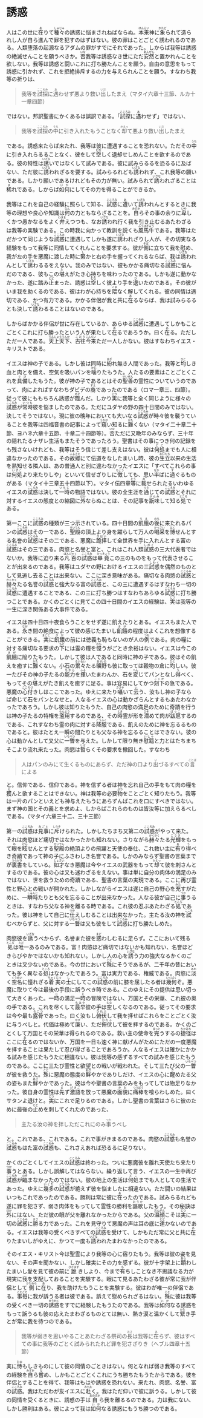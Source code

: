 # 誘惑

<article>
<section>
<p class="paragraph">人はこの世に<ruby><rb>在</rb><rp>（</rp><rt>あ</rt><rp>）</rp></ruby>りて<ruby><rb>種々</rb><rp>（</rp><rt>しゅじゅ</rt><rp>）</rp></ruby>の誘惑に悩まされねばならぬ。<ruby><rb>本来</rb><rp>（</rp><rt>ほんらい</rt><rp>）</rp></ruby>神に<ruby><rb>象</rb><rp>（</rp><rt>かたど</rt><rp>）</rp></ruby>られて造られし人が自ら進んで罪を犯すのはずはない。彼の罪はことごとく誘われるのである。人類堕落の起源なるアダムの罪がすでにそれであった。しからば我等は誘惑の絶滅せんことを願うべきか。<ruby><rb>否</rb><rp>（</rp><rt>いな</rt><rp>）</rp></ruby>我等は誘惑なき世にただ<ruby><rb>安然</rb><rp>（</rp><rt>あんぜん</rt><rp>）</rp></ruby>と置かれんことを欲しない。我等は誘惑と闘いこれに打ち勝たんことを願う。自由の意思をもって誘惑に引かれず、これを拒絶排斥するの力を与えられんことを願う。すなわち我等の祈りは、</p>

<blockquote>
我等を<ruby><rb>試探</rb><rp>（</rp><rt>こころみ</rt><rp>）</rp></ruby>に<ruby><rb>遇</rb><rp>（</rp><rt>あ</rt><rp>）</rp></ruby>わせず悪より救い<ruby><rb>出</rb><rp>（</rp><rt>いだ</rt><rp>）</rp></ruby>したまえ（マタイ六章十三節、ルカ十一章四節）
</blockquote>

<p>ではない。邦訳聖書にかくあるは誤訳である。「<ruby><rb>試探</rb><rp>（</rp><rt>こころみ</rt><rp>）</rp></ruby>に<ruby><rb>遇</rb><rp>（</rp><rt>あ</rt><rp>）</rp></ruby>わせず」ではない、</p>

<blockquote>
我等を<ruby><rb>試探</rb><rp>（</rp><rt>こころみ</rt><rp>）</rp></ruby>の<ruby><rb>中</rb><rp>（</rp><rt>うち</rt><rp>）</rp></ruby>に引き入れたもうことなく<ruby><rb>却</rb><rp>（</rp><rt>かえっ</rt><rp>）</rp></ruby>て悪より救い<ruby><rb>出</rb><rp>（</rp><rt>いだ</rt><rp>）</rp></ruby>したまえ
</blockquote>

<p>である。誘惑来たらば来たれ、我等は彼に遭遇することを恐れない。ただその<ruby><rb>中</rb><rp>（</rp><rt>うち</rt><rp>）</rp></ruby>に引き入れらるることなく、彼をして<ruby><rb>空</rb><rp>（</rp><rt>むな</rt><rp>）</rp></ruby>しく退却せしめんことを欲するのである。彼の特性は<ruby><rb>誘</rb><rp>（</rp><rt>いざな</rt><rp>）</rp></ruby>いではなくして試みである。彼に試みらるるを恐るるに及ばない、ただ彼に<ruby><rb>誘</rb><rp>（</rp><rt>いざな</rt><rp>）</rp></ruby>われざるを要する。試みらるれども<ruby><rb>誘</rb><rp>（</rp><rt>いざな</rt><rp>）</rp></ruby>われず、これ我等の願いである。しかり願いであるけれどもその力が無い。試みられて<ruby><rb>誘</rb><rp>（</rp><rt>いざな</rt><rp>）</rp></ruby>われざることは<ruby><rb>稀</rb><rp>（</rp><rt>ま</rt><rp>）</rp></ruby>れである。しからば<ruby><rb>如何</rb><rp>（</rp><rt>いか</rt><rp>）</rp></ruby>にしてその力を得ることができるか。</p>

<p class="paragraph">我等はこれを自己の経験に照らして知る、<ruby><rb>試惑</rb><rp>（</rp><rt>こころみ</rt><rp>）</rp></ruby>に<ruby><rb>遭</rb><rp>（</rp><rt>あ</rt><rp>）</rp></ruby>いて<ruby><rb>誘</rb><rp>（</rp><rt>いざな</rt><rp>）</rp></ruby>われんとするときに我等の理想や良心や知識は<ruby><rb>何</rb><rp>（</rp><rt>なん</rt><rp>）</rp></ruby>の力ともならざることを。<ruby><rb>自</rb><rp>（</rp><rt>みずか</rt><rp>）</rp></ruby>らその事の余りに<ruby><rb>卑</rb><rp>（</rp><rt>いや</rt><rp>）</rp></ruby>しくかつ愚かなるをよく<ruby><rb>弁</rb><rp>（</rp><rt>わきま</rt><rp>）</rp></ruby>えつつも、なお<ruby><rb>誘</rb><rp>（</rp><rt>いざな</rt><rp>）</rp></ruby>われ行く我を引き止むるあたわざるは我等の実験である。この時我に向かって教訓を説くも<ruby><rb>風馬牛</rb><rp>（</rp><rt>ふうばぎゅう</rt><rp>）</rp></ruby>である。我等はただかつて同じような<ruby><rb>試惑</rb><rp>（</rp><rt>こころみ</rt><rp>）</rp></ruby>に遭遇してしかも遂に<ruby><rb>誘</rb><rp>（</rp><rt>いざな</rt><rp>）</rp></ruby>われざりし人が、その切実なる経験をもって我等に同情してくれんことを要求する。彼が<ruby><rb>側</rb><rp>（</rp><rt>そば</rt><rp>）</rp></ruby>に立ちて我を慰め、我が左の手を悪魔に渡した時に<ruby><rb>緊</rb><rp>（</rp><rt>し</rt><rp>）</rp></ruby>かと右の手を握ってくれるならば、我は<ruby><rb>誘</rb><rp>（</rp><rt>いざな</rt><rp>）</rp></ruby>われんとして<ruby><rb>誘</rb><rp>（</rp><rt>いざな</rt><rp>）</rp></ruby>わるるをえない。我のみではない、彼もかかる痛切なる<ruby><rb>試惑</rb><rp>（</rp><rt>こころみ</rt><rp>）</rp></ruby>に悩んだのである、彼もこの<ruby><rb>堪</rb><rp>（</rp><rt>た</rt><rp>）</rp></ruby>えがたき心持ちを味わったのである。しかも遂に動かなかった、遂に踏み<ruby><rb>止</rb><rp>（</rp><rt>とど</rt><rp>）</rp></ruby>まった、誘惑は<ruby><rb>空</rb><rp>（</rp><rt>むな</rt><rp>）</rp></ruby>しく彼より手を<ruby><rb>退</rb><rp>（</rp><rt>ひ</rt><rp>）</rp></ruby>いたのである。その彼がいま我を助くるのである、彼はわが心持ちを<ruby><rb>隈</rb><rp>（</rp><rt>くま</rt><rp>）</rp></ruby>なく解してくれる。彼の同情は適切である、かつ有力である。かかる伴侶が我と共に<ruby><rb>在</rb><rp>（</rp><rt>あ</rt><rp>）</rp></ruby>るならば、我は試みらるるとも決して<ruby><rb>誘</rb><rp>（</rp><rt>いざな</rt><rp>）</rp></ruby>わるることはないのである。</p>

<p class="paragraph">しからばかかる伴侶が世に存在しているか、あらゆる<ruby><rb>試惑</rb><rp>（</rp><rt>こころみ</rt><rp>）</rp></ruby>に遭遇してしかもことごとくこれに打ち勝ったという人が果たして<ruby><rb>在</rb><rp>（</rp><rt>あ</rt><rp>）</rp></ruby>るであろうか。曰く<ruby><rb>在</rb><rp>（</rp><rt>あ</rt><rp>）</rp></ruby>る。ただしただ一人である。<ruby><rb>天上天下</rb><rp>（</rp><rt>てんじょうてんか</rt><rp>）</rp></ruby>、<ruby><rb>古往</rb><rp>（</rp><rt>こおう</rt><rp>）</rp></ruby><ruby><rb>今来</rb><rp>（</rp><rt>こんらい</rt><rp>）</rp></ruby>ただ一人しかない。彼はすなわちイエス・キリストである。</p>

<p class="paragraph">イエスは神の子である。しかし彼は同時に<ruby><rb>紛</rb><rp>（</rp><rt>まぎ</rt><rp>）</rp></ruby>れ無き人間であった。我等と<ruby><rb>均</rb><rp>（</rp><rt>ひと</rt><rp>）</rp></ruby>しき血と肉とを備え、空気を吸いパンを<ruby><rb>噛</rb><rp>（</rp><rt>かじ</rt><rp>）</rp></ruby>りたもうた。人たるの要素はことごとくこれを<ruby><rb>具備</rb><rp>（</rp><rt>ぐび</rt><rp>）</rp></ruby>したもうた。彼が神の子であるとはその<ruby><rb>聖善</rb><rp>（</rp><rt>せいぜん</rt><rp>）</rp></ruby>の霊性についていうのであって、肉によればすなわちダビデの<ruby><rb>裔</rb><rp>（</rp><rt>すえ</rt><rp>）</rp></ruby>であったのである（ロマ一章三、四節）。従って彼にももちろん誘惑が<ruby><rb>臨</rb><rp>（</rp><rt>のぞ</rt><rp>）</rp></ruby>んだ。しかり<ruby><rb>実</rb><rp>（</rp><rt>じつ</rt><rp>）</rp></ruby>に我等と全く同じように様々の<ruby><rb>試惑</rb><rp>（</rp><rt>こころみ</rt><rp>）</rp></ruby>が<ruby><rb>常時</rb><rp>（</rp><rt>いつも</rt><rp>）</rp></ruby>彼を悩ましたのである。ただにユダヤの野の四十日間のみではない。決してそうではない。現に彼の晩年においても大いなる<ruby><rb>試惑</rb><rp>（</rp><rt>こころみ</rt><rp>）</rp></ruby>が時々彼を襲うていることを我等は四福音書の記事によって<ruby><rb>窺</rb><rp>（</rp><rt>うかが</rt><rp>）</rp></ruby>い知るに<ruby><rb>難</rb><rp>（</rp><rt>かた</rt><rp>）</rp></ruby>くない（マタイ二十章二十節、ヨハネ六章十五節、十章二十四節等）。<ruby><rb>否</rb><rp>（</rp><rt>いな</rt><rp>）</rp></ruby>ただに又晩年のみならず、三十年の隠れたるナザレ生活もまたそうであったろう。聖書はその事につき何の記録をも残さないけれども、我等はそう信じて差し支えはない。彼は<ruby><rb>何処</rb><rp>（</rp><rt>どこ</rt><rp>）</rp></ruby>までも人に相違なかったのである。その<ruby><rb>故郷</rb><rp>（</rp><rt>ふるさと</rt><rp>）</rp></ruby>にて伝道をなしたまいし時、彼の<ruby><rb>生立</rb><rp>（</rp><rt>おいたち</rt><rp>）</rp></ruby>以来の生活を熟知せる隣人は、あの普通人と別に違わなかったイエスに「すべてこれらの事は<ruby><rb>何処</rb><rp>（</rp><rt>いずこ</rt><rp>）</rp></ruby>より来たりしや」といいて信ぜざりしに<ruby><rb>徴</rb><rp>（</rp><rt>ちょう</rt><rp>）</rp></ruby>しても、思い<ruby><rb>半</rb><rp>（</rp><rt>なか</rt><rp>）</rp></ruby>ばに<ruby><rb>過</rb><rp>（</rp><rt>す</rt><rp>）</rp></ruby>ぐるものがある（マタイ十三章五十四節以下）。マタイ伝四章<ruby><rb>等</rb><rp>（</rp><rt>とう</rt><rp>）</rp></ruby>に<ruby><rb>載</rb><rp>（</rp><rt>の</rt><rp>）</rp></ruby>せられたるいわゆるイエスの<ruby><rb>試惑</rb><rp>（</rp><rt>こころみ</rt><rp>）</rp></ruby>は決して<ruby><rb>一時</rb><rp>（</rp><rt>いちじ</rt><rp>）</rp></ruby>の物語ではない。彼の全生涯を<ruby><rb>通</rb><rp>（</rp><rt>つう</rt><rp>）</rp></ruby>じての<ruby><rb>試惑</rb><rp>（</rp><rt>こころみ</rt><rp>）</rp></ruby>とそれに対するイエスの態度との縮図に<ruby><rb>外</rb><rp>（</rp><rt>ほか</rt><rp>）</rp></ruby>ならぬことは、その記事を<ruby><rb>翫味</rb><rp>（</rp><rt>がんみ</rt><rp>）</rp></ruby>して知る<ruby><rb>処</rb><rp>（</rp><rt>ところ</rt><rp>）</rp></ruby>である。</p>

<p class="paragraph">第一ここに<ruby><rb>試惑</rb><rp>（</rp><rt>こころみ</rt><rp>）</rp></ruby>の種類が三つ示されている。四十日間の<ruby><rb>飢餓</rb><rp>（</rp><rt>うえ</rt><rp>）</rp></ruby>の<ruby><rb>後</rb><rp>（</rp><rt>のち</rt><rp>）</rp></ruby>に来たれるパンの<ruby><rb>試惑</rb><rp>（</rp><rt>こころみ</rt><rp>）</rp></ruby>はその一である、<ruby><rb>聖殿</rb><rp>（</rp><rt>せいでん</rt><rp>）</rp></ruby>の頂上より身を躍らして万人の<ruby><rb>喝采</rb><rp>（</rp><rt>かっさい</rt><rp>）</rp></ruby>を<ruby><rb>博</rb><rp>（</rp><rt>はく</rt><rp>）</rp></ruby>せんとする名誉の<ruby><rb>試惑</rb><rp>（</rp><rt>こころみ</rt><rp>）</rp></ruby>はその二である、悪魔に<ruby><rb>跪拝</rb><rp>（</rp><rt>きはい</rt><rp>）</rp></ruby>して全世界を手に入れんとする富の<ruby><rb>試惑</rb><rp>（</rp><rt>こころみ</rt><rp>）</rp></ruby>はその三である。肉慾と名誉と富と、これはこれ人類<ruby><rb>試惑</rb><rp>（</rp><rt>しわく</rt><rp>）</rp></ruby>の三大代表者ではないか。我等に迫り来る<ruby><rb>凡百</rb><rp>（</rp><rt>ぼんびゃく</rt><rp>）</rp></ruby>の<ruby><rb>試惑</rb><rp>（</rp><rt>こころみ</rt><rp>）</rp></ruby>は<ruby><rb>畢竟</rb><rp>（</rp><rt>ひっきょう</rt><rp>）</rp></ruby>この三のものをもって代表させることが出来るのである。我等はユダヤの野におけるイエスの三<ruby><rb>試惑</rb><rp>（</rp><rt>しわく</rt><rp>）</rp></ruby>を偶然のものとして見逃し去ることは出来ない。ここに深き意味がある。痛切なる肉慾の<ruby><rb>試惑</rb><rp>（</rp><rt>こころみ</rt><rp>）</rp></ruby>と<ruby><rb>赫々</rb><rp>（</rp><rt>かくかく</rt><rp>）</rp></ruby>たる名誉の<ruby><rb>試惑</rb><rp>（</rp><rt>こころみ</rt><rp>）</rp></ruby>と強大なる富の<ruby><rb>試惑</rb><rp>（</rp><rt>こころみ</rt><rp>）</rp></ruby>と、この三に遭遇するはすなわち一切の<ruby><rb>試惑</rb><rp>（</rp><rt>こころみ</rt><rp>）</rp></ruby>に遭遇することである、この三に打ち勝つはすなわちあらゆる<ruby><rb>試惑</rb><rp>（</rp><rt>こころみ</rt><rp>）</rp></ruby>に打ち勝つことである。かくのごとくに見てこの四十日間のイエスの経験は、<ruby><rb>実</rb><rp>（</rp><rt>じつ</rt><rp>）</rp></ruby>は我等の一生に深き関係ある大事件である。</p>

<p class="paragraph">イエスは四十日四十夜食らうことをせず遂に飢えたりとある。イエスもまた人である。<ruby><rb>永</rb><rp>（</rp><rt>なが</rt><rp>）</rp></ruby>き間の絶食によって彼の感じたまいし<ruby><rb>飢餓</rb><rp>（</rp><rt>きが</rt><rp>）</rp></ruby>の程度はよくこれを想像することができる。<ruby><rb>実</rb><rp>（</rp><rt>まこと</rt><rp>）</rp></ruby>に<ruby><rb>飢餓</rb><rp>（</rp><rt>きが</rt><rp>）</rp></ruby>の前には徳義も恥もないのが人の<ruby><rb>例</rb><rp>（</rp><rt>つね</rt><rp>）</rp></ruby>である。肉の糧に対する痛切なる要求の<ruby><rb>下</rb><rp>（</rp><rt>もと</rt><rp>）</rp></ruby>には霊の糧を<ruby><rb>憶</rb><rp>（</rp><rt>おも</rt><rp>）</rp></ruby>うがごとき余裕はない。イエスは今この<ruby><rb>飢餓</rb><rp>（</rp><rt>きが</rt><rp>）</rp></ruby>に陥りたもうた。しかして彼は人であると同時に神の子である。彼はその飢えを癒すに<ruby><rb>難</rb><rp>（</rp><rt>かた</rt><rp>）</rp></ruby>くない。小石の<ruby><rb>累々</rb><rp>（</rp><rt>るいるい</rt><rp>）</rp></ruby>たる<ruby><rb>曠野</rb><rp>（</rp><rt>あれの</rt><rp>）</rp></ruby>も彼に取っては穀物の倉に<ruby><rb>均</rb><rp>（</rp><rt>ひと</rt><rp>）</rp></ruby>しい。彼一たびその神の子たるの<ruby><rb>能力</rb><rp>（</rp><rt>ちから</rt><rp>）</rp></ruby>を<ruby><rb>揮</rb><rp>（</rp><rt>ふる</rt><rp>）</rp></ruby>いたまわんか、石を<ruby><rb>変</rb><rp>（</rp><rt>へん</rt><rp>）</rp></ruby>じてパンとなし<ruby><rb>得</rb><rp>（</rp><rt>う</rt><rp>）</rp></ruby>べく、もってその<ruby><rb>堪</rb><rp>（</rp><rt>た</rt><rp>）</rp></ruby>えがたき飢えを癒すに足る。事は容易にしてかつ<ruby><rb>刻下</rb><rp>（</rp><rt>こくか</rt><rp>）</rp></ruby>の急である。悪魔の<ruby><rb>心付</rb><rp>（</rp><rt>こころづ</rt><rp>）</rp></ruby>きしはここであった。ゆえに来たり<ruby><rb>囁</rb><rp>（</rp><rt>ささや</rt><rp>）</rp></ruby>いて<ruby><rb>云</rb><rp>（</rp><rt>い</rt><rp>）</rp></ruby>う、汝もし神の子ならば命じて石をパンとなせと。人なるイエスの心は動かざらんとするもあたわなかったであろう。しかし彼は知りたもうた、自己の肉慾の満足のために奇蹟を行うは神の子たるの特権を<ruby><rb>濫用</rb><rp>（</rp><rt>らんよう</rt><rp>）</rp></ruby>するのである、その<ruby><rb>時</rb><rp>（</rp><rt>とき</rt><rp>）</rp></ruby>霊が形を<ruby><rb>潜</rb><rp>（</rp><rt>ひそ</rt><rp>）</rp></ruby>めて肉が<ruby><rb>跋扈</rb><rp>（</rp><rt>ばっこ</rt><rp>）</rp></ruby>するのである、これすなわち霊の肉に対する<ruby><rb>降服</rb><rp>（</rp><rt>こうふく</rt><rp>）</rp></ruby>である、飢えのために神を忘るるものであると。彼はたとえ一瞬の間たりとも父なる神を忘るることはできない。彼の心は動かんとして又父に<ruby><rb>一瞥</rb><rp>（</rp><rt>いちべつ</rt><rp>）</rp></ruby>を与えた。しかして限り無き<ruby><rb>慰籍</rb><rp>（</rp><rt>いしゃ</rt><rp>）</rp></ruby>と力とはたちまちそこより流れ来たった。肉慾は<ruby><rb>暫</rb><rp>（</rp><rt>しば</rt><rp>）</rp></ruby>らくその要求を撤回した。すなわち</p>

<blockquote>
人はパンのみにて生くるものにあらず、ただ神の口より<ruby><rb>出</rb><rp>（</rp><rt>い</rt><rp>）</rp></ruby>づるすべての<ruby><rb>言</rb><rp>（</rp><rt>ことば</rt><rp>）</rp></ruby>による
</blockquote>

<p>と。信仰である、信仰である。神を信ずる者は神を忘れ自己の手をもて肉の糧を<ruby><rb>獲</rb><rp>（</rp><rt>え</rt><rp>）</rp></ruby>んと欲することはできない。神は我等の必要<ruby><rb>物</rb><rp>（</rp><rt>ぶつ</rt><rp>）</rp></ruby>をことごとく知りたもう。我等は一片のパンといえども神与えたもうにあらずんばこれを口にすべきではない。まず神の国とその義とを求めよ、しからばこれらのものは皆汝等に加えらるべしである。（マタイ六章三十二、三十三節）</p>

<p class="paragraph">第一の<ruby><rb>試惑</rb><rp>（</rp><rt>こころみ</rt><rp>）</rp></ruby>は<ruby><rb>見事</rb><rp>（</rp><rt>みごと</rt><rp>）</rp></ruby>に<ruby><rb>斥</rb><rp>（</rp><rt>しりぞ</rt><rp>）</rp></ruby>けられた。しかしたちまち又第二の<ruby><rb>試惑</rb><rp>（</rp><rt>こころみ</rt><rp>）</rp></ruby>がやって来た。それは肉慾ほど痛切ではなかったかも知れない。さりながら<ruby><rb>赫々</rb><rp>（</rp><rt>かくかく</rt><rp>）</rp></ruby>たる<ruby><rb>光輝</rb><rp>（</rp><rt>こうき</rt><rp>）</rp></ruby>をもって<ruby><rb>眼</rb><rp>（</rp><rt>め</rt><rp>）</rp></ruby>を<ruby><rb>眩</rb><rp>（</rp><rt>げん</rt><rp>）</rp></ruby>せんとする<ruby><rb>聖殿</rb><rp>（</rp><rt>せいでん</rt><rp>）</rp></ruby>の絶頂よりの飛躍と天使の奉仕、これ救い主に<ruby><rb>有</rb><rp>（</rp><rt>あ</rt><rp>）</rp></ruby>り<ruby><rb>得</rb><rp>（</rp><rt>う</rt><rp>）</rp></ruby>べき奇蹟であって神の子にふさわしき名誉である。しかのみならず聖書の言葉までが<ruby><rb>裏書</rb><rp>（</rp><rt>うらがき</rt><rp>）</rp></ruby>をしている。<ruby><rb>如才</rb><rp>（</rp><rt>じょさい</rt><rp>）</rp></ruby>なき悪魔は今やイエスの武器をもって<ruby><rb>却</rb><rp>（</rp><rt>かえっ</rt><rp>）</rp></ruby>て彼を刺さんとするのである。彼の心は又も迷わざるをえない。事は単に自分の肉体の満足のみではない、世を救うための奇蹟である、聖書の言葉の実現である。ここに再び霊性と野心との戦いが開かれた。しかしながらイエスは遂に自己の野心を<ruby><rb>充</rb><rp>（</rp><rt>みた</rt><rp>）</rp></ruby>すがために、一<ruby><rb>瞬時</rb><rp>（</rp><rt>しゅんじ</rt><rp>）</rp></ruby>たりとも父を忘るることが出来なかった。人なる彼が自己に<ruby><rb>事</rb><rp>（</rp><rt>つか</rt><rp>）</rp></ruby>うるときは、すなわち父なる神を離るる時である。これ彼の忍ぶあたわざる<ruby><rb>処</rb><rp>（</rp><rt>ところ</rt><rp>）</rp></ruby>であった。彼は神をして自己に<ruby><rb>仕</rb><rp>（</rp><rt>つか</rt><rp>）</rp></ruby>えしむることは出来なかった。主たる汝の神を<ruby><rb>試</rb><rp>（</rp><rt>こころ</rt><rp>）</rp></ruby>むべからずと、父に対する<ruby><rb>一瞥</rb><rp>（</rp><rt>いちべつ</rt><rp>）</rp></ruby>は又も彼をして<ruby><rb>試惑</rb><rp>（</rp><rt>こころみ</rt><rp>）</rp></ruby>に打ち勝たしめた。</p>

<p class="paragraph">肉慾彼を<ruby><rb>誘</rb><rp>（</rp><rt>いざな</rt><rp>）</rp></ruby>うべからず、名誉また彼を<ruby><rb>惑</rb><rp>（</rp><rt>まど</rt><rp>）</rp></ruby>わしむるに足らず。ここにおいて残る<ruby><rb>処</rb><rp>（</rp><rt>ところ</rt><rp>）</rp></ruby>は<ruby><rb>唯</rb><rp>（</rp><rt>ただ</rt><rp>）</rp></ruby>一あるのみである。富！肉慾ほど痛切ではないかも知れない、名誉ほどきらびやかではないかも知れない。しかし人の心を<ruby><rb>誘</rb><rp>（</rp><rt>いざな</rt><rp>）</rp></ruby>う力の強大なるかくのごときは又少ないのである。今の世において<ruby><rb>殊</rb><rp>（</rp><rt>こと</rt><rp>）</rp></ruby>にそうであるが、二千年の昔においても多く異なる<ruby><rb>処</rb><rp>（</rp><rt>ところ</rt><rp>）</rp></ruby>はなかったであろう。富は実力である、権威である。肉慾に<ruby><rb>淡</rb><rp>（</rp><rt>あわ</rt><rp>）</rp></ruby>く<ruby><rb>空名</rb><rp>（</rp><rt>くうめい</rt><rp>）</rp></ruby>に憧れざる<ruby><rb>着実</rb><rp>（</rp><rt>ちゃくじつ</rt><rp>）</rp></ruby>の<ruby><rb>士</rb><rp>（</rp><rt>し</rt><rp>）</rp></ruby>にしてこの<ruby><rb>試惑</rb><rp>（</rp><rt>こころみ</rt><rp>）</rp></ruby>の前に膝を屈したる者は<ruby><rb>幾何</rb><rp>（</rp><rt>いくばく</rt><rp>）</rp></ruby>ぞ。悪魔に取りて今は最後の手段に訴うべき時である。このゆえにその提供は思い切って大きくあった。一<ruby><rb>時</rb><rp>（</rp><rt>じ</rt><rp>）</rp></ruby>の満足一<ruby><rb>時</rb><rp>（</rp><rt>じ</rt><rp>）</rp></ruby>の冒険ではない、万国とその栄華、これ彼の奥の手である。これを尽くして<ruby><rb>最早</rb><rp>（</rp><rt>もはや</rt><rp>）</rp></ruby>彼の手は<ruby><rb>空</rb><rp>（</rp><rt>むな</rt><rp>）</rp></ruby>しくなるのである。従ってその要求は今や最も<ruby><rb>露骨</rb><rp>（</rp><rt>ろこつ</rt><rp>）</rp></ruby>であった。曰く汝もし<ruby><rb>俯伏</rb><rp>（</rp><rt>ひれふ</rt><rp>）</rp></ruby>して我を拝せばこれらをことごとく汝に与うべしと。代価は極めて<ruby><rb>廉</rb><rp>（</rp><rt>やす</rt><rp>）</rp></ruby>い、ただ<ruby><rb>俯伏</rb><rp>（</rp><rt>ひれふ</rt><rp>）</rp></ruby>して彼を拝するのである。かくのごとくして万国とその栄華は得られるのである。救い主の使命を<ruby><rb>完</rb><rp>（</rp><rt>まっと</rt><rp>）</rp></ruby>うするの<ruby><rb>捷径</rb><rp>（</rp><rt>ちかみち</rt><rp>）</rp></ruby>はここに<ruby><rb>在</rb><rp>（</rp><rt>あ</rt><rp>）</rp></ruby>るのではないか、万国を一日も速く神に献げんがためにただの一度悪魔を拝することは果たして忍び得ざることであろうか。人なるイエスは確かにかかる試みを感じたもうたに相違ない。彼は我等の感ずるすべての試みを感じたもうのである。ここに三たび霊性と欲望との戦いが戦われた。そして三たび父の<ruby><rb>一瞥</rb><rp>（</rp><rt>いちべつ</rt><rp>）</rp></ruby>が彼を救うた。<ruby><rb>殊</rb><rp>（</rp><rt>こと</rt><rp>）</rp></ruby>に悪魔の態度の<ruby><rb>鮮</rb><rp>（</rp><rt>あざ</rt><rp>）</rp></ruby>やかでありしだけ、イエスの心に<ruby><rb>醒</rb><rp>（</rp><rt>さ</rt><rp>）</rp></ruby>めたる父の姿もまた<ruby><rb>鮮</rb><rp>（</rp><rt>あざ</rt><rp>）</rp></ruby>やかであった。彼は今や聖書の言葉のみをもってしては物足りなかった。彼自身の霊性は<ruby><rb>先</rb><rp>（</rp><rt>ま</rt><rp>）</rp></ruby>ず<ruby><rb>激語</rb><rp>（</rp><rt>げきご</rt><rp>）</rp></ruby>を放って悪魔の<ruby><rb>面貌</rb><rp>（</rp><rt>かお</rt><rp>）</rp></ruby>に<ruby><rb>痛棒</rb><rp>（</rp><rt>つうぼう</rt><rp>）</rp></ruby>を喰らわしめた。曰くサタンよ退けと。<ruby><rb>実</rb><rp>（</rp><rt>じつ</rt><rp>）</rp></ruby>にこれで足りるのである。しかし聖書の言葉はさらに彼のために最後の<ruby><rb>止</rb><rp>（</rp><rt>とど</rt><rp>）</rp></ruby>めを刺してくれたのであった、</p>

<blockquote>
主たる汝の神を拝しただこれにのみ<ruby><rb>事</rb><rp>（</rp><rt>つか</rt><rp>）</rp></ruby>うべし
</blockquote>

<p>と。これである、これである。これで事がきまるのである。肉慾の<ruby><rb>試惑</rb><rp>（</rp><rt>こころみ</rt><rp>）</rp></ruby>も名誉の<ruby><rb>試惑</rb><rp>（</rp><rt>こころみ</rt><rp>）</rp></ruby>もはた富の<ruby><rb>試惑</rb><rp>（</rp><rt>こころみ</rt><rp>）</rp></ruby>も、これさえあれば恐るるに足りない。</p>

<p class="paragraph">かくのごとくしてイエスの<ruby><rb>試惑</rb><rp>（</rp><rt>こころみ</rt><rp>）</rp></ruby>は終わった。ついに悪魔彼を離れ天使たち来たり<ruby><rb>事</rb><rp>（</rp><rt>つか</rt><rp>）</rp></ruby>うとある。しかし誤解してはならない。繰り返して言う、イエスの一生中再び<ruby><rb>試惑</rb><rp>（</rp><rt>こころみ</rt><rp>）</rp></ruby>が<ruby><rb>臨</rb><rp>（</rp><rt>のぞ</rt><rp>）</rp></ruby>まなかったのではない。彼の地上の生活は<ruby><rb>何処</rb><rp>（</rp><rt>どこ</rt><rp>）</rp></ruby>までも人としての生活であった。ゆえに<ruby><rb>幾多</rb><rp>（</rp><rt>いくた</rt><rp>）</rp></ruby>の<ruby><rb>試惑</rb><rp>（</rp><rt>こころみ</rt><rp>）</rp></ruby>が絶えず彼を悩ましたに相違ない。ただ闘いの結果はいつもこれであったのである。勝利は常に彼に<ruby><rb>在</rb><rp>（</rp><rt>あ</rt><rp>）</rp></ruby>ったのである。試みらるれども遂に罪を犯さず、弱き肉体をもってして霊性の勝利を<ruby><rb>謳歌</rb><rp>（</rp><rt>おうか</rt><rp>）</rp></ruby>したもう。その秘訣は<ruby><rb>外</rb><rp>（</rp><rt>ほか</rt><rp>）</rp></ruby>にはない、ただ彼の眼が父を離れなかったからである。父の<ruby><rb>温顔</rb><rp>（</rp><rt>おんがん</rt><rp>）</rp></ruby>こそは<ruby><rb>実</rb><rp>（</rp><rt>じつ</rt><rp>）</rp></ruby>に一切の<ruby><rb>試惑</rb><rp>（</rp><rt>こころみ</rt><rp>）</rp></ruby>に<ruby><rb>勝</rb><rp>（</rp><rt>まさ</rt><rp>）</rp></ruby>る力であった。これを見守りて悪魔の声は耳の底に<ruby><rb>達</rb><rp>（</rp><rt>とど</rt><rp>）</rp></ruby>かないのである。イエスは我等の受くべきすべての<ruby><rb>試惑</rb><rp>（</rp><rt>こころみ</rt><rp>）</rp></ruby>を受けて、しかもただ常に父と共に<ruby><rb>在</rb><rp>（</rp><rt>あ</rt><rp>）</rp></ruby>りたまいしがゆえに、かつて一度も<ruby><rb>誘</rb><rp>（</rp><rt>いざな</rt><rp>）</rp></ruby>われたまわなかったのである。</p>

<p class="paragraph">そのイエス・キリスト今は聖霊により我等の心に宿りたもう。我等は彼の姿を見ない、その声を聞かない、しかし確実にその力を感ずる。彼が十字架上に<ruby><rb>顕</rb><rp>（</rp><rt>あら</rt><rp>）</rp></ruby>わしたまいし愛を見て彼の前に<ruby><rb>跪</rb><rp>（</rp><rt>ひざまず</rt><rp>）</rp></ruby>きしより、今まで<ruby><rb>有</rb><rp>（</rp><rt>も</rt><rp>）</rp></ruby>ちしことなき不思議なる力が現実に我を支配しておることを実験する。眼にて見るあたわざる彼が常に我が伴侶として<ruby><rb>側</rb><rp>（</rp><rt>かたわら</rt><rp>）</rp></ruby>に<ruby><rb>在</rb><rp>（</rp><rt>あ</rt><rp>）</rp></ruby>り、我を助けたもうことを実験する。彼はわが唯一の伴侶である。<ruby><rb>事毎</rb><rp>（</rp><rt>ことごと</rt><rp>）</rp></ruby>に我が訴うる者は彼である。訴えて慰められざるはない。<ruby><rb>殊</rb><rp>（</rp><rt>こと</rt><rp>）</rp></ruby>に彼は我等の受くべき一切の<ruby><rb>誘惑</rb><rp>（</rp><rt>ゆうわく</rt><rp>）</rp></ruby>をすでに経験したもうたのである。我等は<ruby><rb>如何</rb><rp>（</rp><rt>いか</rt><rp>）</rp></ruby>なる誘惑をもって訴うるも彼の応えたまわざるものとては無い、熱き涙と温かくして<ruby><rb>緊</rb><rp>（</rp><rt>かた</rt><rp>）</rp></ruby>き手とが常に我を待つのである。</p>

<blockquote>
我等が弱きを思いやることあたわざる祭司の<ruby><rb>長</rb><rp>（</rp><rt>おさ</rt><rp>）</rp></ruby>は我等に<ruby><rb>在</rb><rp>（</rp><rt>あ</rt><rp>）</rp></ruby>らず、彼はすべての事に我等のごとく試みられたれど罪を犯さざりき（へブル四章十五節）
</blockquote>

<p class="paragraph">実に<ruby><rb>恃</rb><rp>（</rp><rt>たの</rt><rp>）</rp></ruby>もしきものにして彼の同情のごときはない。何となれば弱き我等のすべての経験を<ruby><rb>自</rb><rp>（</rp><rt>みずか</rt><rp>）</rp></ruby>ら<ruby><rb>嘗</rb><rp>（</rp><rt>な</rt><rp>）</rp></ruby>め、しかもことごとくこれにうち勝ちたもうたからである。彼を伴侶とすることを得て、我等はもはや誘惑を恐れない。来たれ、肉慾、名誉、富の<ruby><rb>試惑</rb><rp>（</rp><rt>こころみ</rt><rp>）</rp></ruby>。我はただわが友イエスに<ruby><rb>赴</rb><rp>（</rp><rt>おもむ</rt><rp>）</rp></ruby>く。我はただ仰いで彼に訴うる。しかして彼の同情を受くるときに、誘惑の手は<ruby><rb>自</rb><rp>（</rp><rt>おのずか</rt><rp>）</rp></ruby>ら我を離るるのである。力は我にない、しかし勝利はある。彼によって我は<ruby><rb>如何</rb><rp>（</rp><rt>いか</rt><rp>）</rp></ruby>なる誘惑にもうち勝つのである。</p>
</section>
</article>